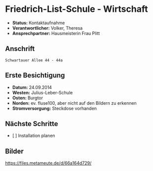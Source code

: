 # Friedrich-List-Schule - Wirtschaft

  - **Status:** Kontaktaufnahme
  - **Verantwortlicher:** Volker, Theresa
  - **Ansprechpartner:** Hausmeisterin Frau Plitt

## Anschrift

    Schwartauer Allee 44 - 44a

## Erste Besichtigung

  - **Datum:** 24.09.2014
  - **Westen:** Julius-Leber-Schule
  - **Osten:** Burgtor
  - **Norden:** ev. fluse100, aber nicht auf den Bildern zu erkennen
  - **Stromversorgung:** Steckdose vorhanden

## Nächste Schritte

  - \[ \] Installation planen

## Bilder

https://files.metameute.de/d/66a164d729/
